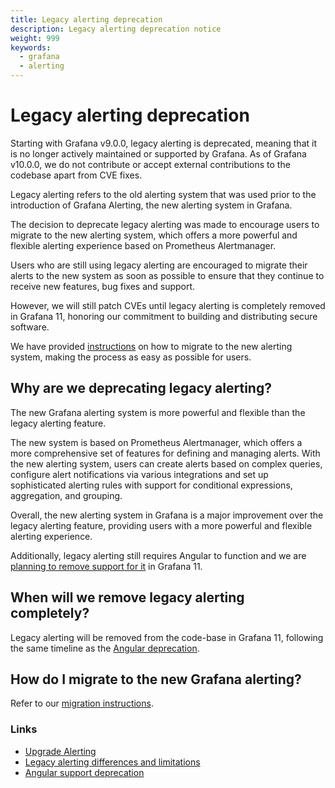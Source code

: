 ```yaml
---
title: Legacy alerting deprecation
description: Legacy alerting deprecation notice
weight: 999
keywords:
  - grafana
  - alerting
---
```


# Legacy alerting deprecation

Starting with Grafana v9.0.0, legacy alerting is deprecated, meaning that it is no longer actively maintained or supported by Grafana. As of Grafana v10.0.0, we do not contribute or accept external contributions to the codebase apart from CVE fixes.

Legacy alerting refers to the old alerting system that was used prior to the introduction of Grafana Alerting, the new alerting system in Grafana.

The decision to deprecate legacy alerting was made to encourage users to migrate to the new alerting system, which offers a more powerful and flexible alerting experience based on Prometheus Alertmanager.

Users who are still using legacy alerting are encouraged to migrate their alerts to the new system as soon as possible to ensure that they continue to receive new features, bug fixes and support.

However, we will still patch CVEs until legacy alerting is completely removed in Grafana 11, honoring our commitment to building and distributing secure software.

We have provided [instructions](https://grafana.com/docs/grafana/latest/alerting/migrating-alerts/) on how to migrate to the new alerting system, making the process as easy as possible for users.

## Why are we deprecating legacy alerting?

The new Grafana alerting system is more powerful and flexible than the legacy alerting feature.

The new system is based on Prometheus Alertmanager, which offers a more comprehensive set of features for defining and managing alerts. With the new alerting system, users can create alerts based on complex queries, configure alert notifications via various integrations and set up sophisticated alerting rules with support for conditional expressions, aggregation, and grouping.

Overall, the new alerting system in Grafana is a major improvement over the legacy alerting feature, providing users with a more powerful and flexible alerting experience.

Additionally, legacy alerting still requires Angular to function and we are [planning to remove support for it](https://grafana.com/docs/grafana/latest/developers/angular_deprecation/) in Grafana 11.

## When will we remove legacy alerting completely?

Legacy alerting will be removed from the code-base in Grafana 11, following the same timeline as the [Angular deprecation](https://grafana.com/docs/grafana/latest/developers/angular_deprecation/).

## How do I migrate to the new Grafana alerting?

Refer to our [migration instructions](https://grafana.com/docs/grafana/latest/alerting/migrating-alerts/opt-in/).

### Links

- [Upgrade Alerting](https://grafana.com/docs/grafana/latest/alerting/migrating-alerts/)
- [Legacy alerting differences and limitations](https://grafana.com/docs/grafana/latest/alerting/migrating-alerts/migrating-legacy-alerts/)
- [Angular support deprecation](https://grafana.com/docs/grafana/latest/developers/angular_deprecation/)
